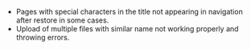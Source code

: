 <!-- TITLE: Known issues -->
<!-- SUBTITLE: Known wiki engine issues -->

* Pages with special characters in the title not appearing in navigation after restore in some cases.
* Upload of multiple files with similar name not working properly and throwing errors.